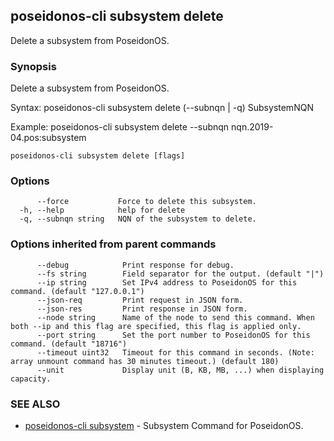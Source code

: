 ## poseidonos-cli subsystem delete

Delete a subsystem from PoseidonOS.

### Synopsis


Delete a subsystem from PoseidonOS.

Syntax:
	poseidonos-cli subsystem delete (--subnqn | -q) SubsystemNQN

Example:
	poseidonos-cli subsystem delete --subnqn nqn.2019-04.pos:subsystem
    

```
poseidonos-cli subsystem delete [flags]
```

### Options

```
      --force           Force to delete this subsystem.
  -h, --help            help for delete
  -q, --subnqn string   NQN of the subsystem to delete.
```

### Options inherited from parent commands

```
      --debug            Print response for debug.
      --fs string        Field separator for the output. (default "|")
      --ip string        Set IPv4 address to PoseidonOS for this command. (default "127.0.0.1")
      --json-req         Print request in JSON form.
      --json-res         Print response in JSON form.
      --node string      Name of the node to send this command. When both --ip and this flag are specified, this flag is applied only.
      --port string      Set the port number to PoseidonOS for this command. (default "18716")
      --timeout uint32   Timeout for this command in seconds. (Note: array unmount command has 30 minutes timeout.) (default 180)
      --unit             Display unit (B, KB, MB, ...) when displaying capacity.
```

### SEE ALSO

* [poseidonos-cli subsystem](poseidonos-cli_subsystem.md)	 - Subsystem Command for PoseidonOS.

